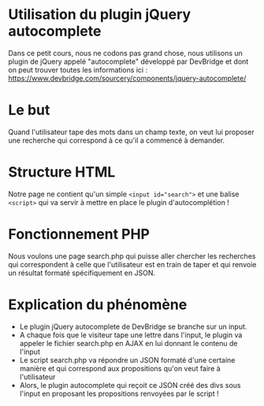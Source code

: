 # Utilisation du plugin jQuery autocomplete
Dans ce petit cours, nous ne codons pas grand chose, nous utilisons un plugin de jQuery appelé "autocomplete" développé par DevBridge et dont on peut trouver toutes les informations ici : https://www.devbridge.com/sourcery/components/jquery-autocomplete/

# Le but 
Quand l'utilisateur tape des mots dans un champ texte, on veut lui proposer une recherche qui correspond à ce qu'il a commencé à demander.

# Structure HTML
Notre page ne contient qu'un simple ```<input id="search">``` et une balise ```<script>``` qui va servir à mettre en place le plugin d'autocomplétion !

# Fonctionnement PHP
Nous voulons une page search.php qui puisse aller chercher les recherches qui correspondent à celle que l'utilisateur est en train de taper et qui renvoie un résultat formaté spécifiquement en JSON.

# Explication du phénomène
* Le plugin jQuery autocomplete de DevBridge se branche sur un input. 
* A chaque fois que le visiteur tape une lettre dans l'input, le plugin va appeler le fichier search.php en AJAX en lui donnant le contenu de l'input
* Le script search.php va répondre un JSON formaté d'une certaine manière et qui correspond aux propositions qu'on veut faire à l'utilisateur
* Alors, le plugin autocomplete qui reçoit ce JSON créé des divs sous l'input en proposant les propositions renvoyées par le script !